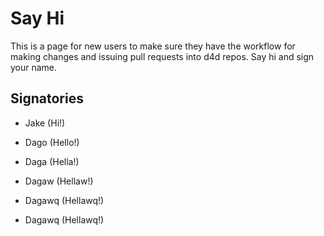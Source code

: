 # Say Hi

This is a page for new users to make sure they have the workflow for making changes and issuing pull requests into d4d repos. Say hi and sign your name.

## Signatories

* Jake (Hi!)
* Dago (Hello!)
* Daga (Hella!)
* Dagaw (Hellaw!)
* Dagawq (Hellawq!)

* Dagawq (Hellawq!)
